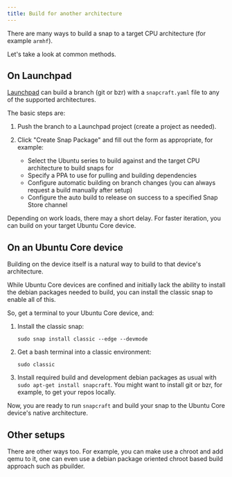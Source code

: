 ```yaml
---
title: Build for another architecture
---
```


There are many ways to build a snap to a target CPU architecture (for example `armhf`).

Let's take a look at common methods.

## On Launchpad

[Launchpad](http://launchpad.net) can build a branch (git or bzr) with a `snapcraft.yaml` file to any of the supported architectures.

The basic steps are:

1. Push the branch to a Launchpad project (create a project as needed).
2. Click "Create Snap Package" and fill out the form as appropriate, for example:

     * Select the Ubuntu series to build against and the target CPU architecture to build snaps for
     * Specify a PPA to use for pulling and building dependencies
     * Configure automatic building on branch changes (you can always request a build manually after setup)
     * Configure the auto build to release on success to a specified Snap Store channel

Depending on work loads, there may a short delay. For faster iteration, you can build on your target Ubuntu Core device.

## On an Ubuntu Core device

Building on the device itself is a natural way to build to that device's architecture.

While Ubuntu Core devices are confined and initially lack the ability to install the debian packages needed to build, you can install the classic snap to enable all of this.

So, get a terminal to your Ubuntu Core device, and:

1. Install the classic snap:

       sudo snap install classic --edge --devmode

1. Get a bash terminal into a classic environment:

       sudo classic

1. Install required build and development debian packages as usual with `sudo apt-get install snapcraft`. You might want to install git or bzr, for example, to get your repos locally.

Now, you are ready to run `snapcraft` and build your snap to the Ubuntu Core device's native architecture.

## Other setups

There are other ways too. For example, you can make use a chroot and add qemu to it, one can even use a debian package oriented chroot based build approach such as pbuilder.
